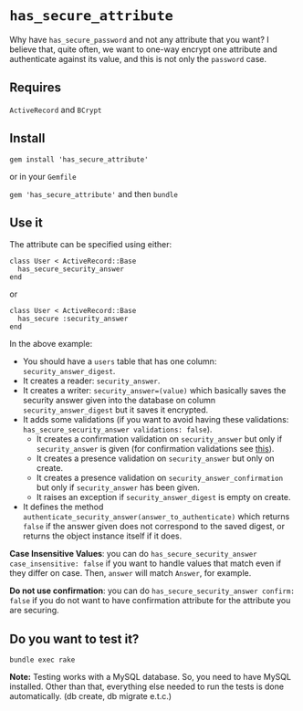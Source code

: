 `has_secure_attribute`
======================

Why have `has_secure_password` and not any attribute that you want? I believe that, quite often, we want to one-way encrypt one attribute and authenticate against its value, and this is not only the `password` case.

Requires
--------

`ActiveRecord` and `BCrypt`

Install
-------

`gem install 'has_secure_attribute'`

or in your `Gemfile`

`gem 'has_secure_attribute'` and then `bundle`

Use it
------

The attribute can be specified using either:

    class User < ActiveRecord::Base
      has_secure_security_answer
    end

or

    class User < ActiveRecord::Base
      has_secure :security_answer
    end

In the above example:

* You should have a `users` table that has one column: `security_answer_digest`.
* It creates a reader: `security_answer`.
* It creates a writer: `security_answer=(value)` which basically saves the security answer given into the database on column `security_answer_digest` but it saves it encrypted.
* It adds some validations (if you want to avoid having these validations: `has_secure_security_answer validations: false`).
  * It creates a confirmation validation on `security_answer` but only if `security_answer` is given (for confirmation validations see [this](http://http://guides.rubyonrails.org/active_record_validations.html#confirmation)).
  * It creates a presence validation on `security_answer` but only on create.
  * It creates a presence validation on `security_answer_confirmation` but only if `security_answer` has been given.
  * It raises an exception if `security_answer_digest` is empty on create.
* It defines the method `authenticate_security_answer(answer_to_authenticate)` which returns `false` if the answer given does not correspond to the saved digest, or returns the object instance itself if it does.

__Case Insensitive Values__: you can do `has_secure_security_answer case_insensitive: false` if you want to handle values that match even if they differ on case. Then, `answer` will match `Answer`, for example.

__Do not use confirmation__: you can do `has_secure_security_answer confirm: false` if you do not want to have confirmation attribute for the attribute you are securing.

Do you want to test it?
------------------------

`bundle exec rake`

__Note:__ Testing works with a MySQL database. So, you need to have MySQL installed. Other than that, everything else needed to run the tests is done automatically. (db create, db migrate e.t.c.)


